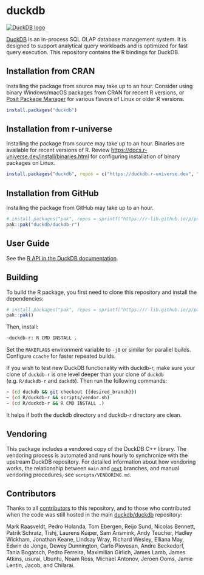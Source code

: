 # duckdb

[![DuckDB
logo](https://duckdb.org/images/logo-dl/DuckDB_Logo-horizontal.svg)](https://r.duckdb.org/)

[DuckDB](https://duckdb.org/) is an in-process SQL OLAP database
management system. It is designed to support analytical query workloads
and is optimized for fast query execution. This repository contains the
R bindings for DuckDB.

## Installation from CRAN

Installing the package from source may take up to an hour. Consider
using binary Windows/macOS packages from CRAN for recent R versions, or
[Posit Package Manager](https://p3m.dev/) for various flavors of Linux
or older R versions.

``` r
install.packages("duckdb")
```

## Installation from r-universe

Installing the package from source may take up to an hour. Binaries are
available for recent versions of R. Review
<https://docs.r-universe.dev/install/binaries.html> for configuring
installation of binary packages on Linux.

``` r
install.packages("duckdb", repos = c("https://duckdb.r-universe.dev", "https://cloud.r-project.org"))
```

## Installation from GitHub

Installing the package from GitHub may take up to an hour.

``` r
# install.packages("pak", repos = sprintf("https://r-lib.github.io/p/pak/stable/%s/%s/%s", .Platform$pkgType, R.Version()$os, R.Version()$arch))
pak::pak("duckdb/duckdb-r")
```

## User Guide

See the [R API in the DuckDB
documentation](https://duckdb.org/docs/api/r).

## Building

To build the R package, you first need to clone this repository and
install the dependencies:

``` r
# install.packages("pak", repos = sprintf("https://r-lib.github.io/p/pak/stable/%s/%s/%s", .Platform$pkgType, R.Version()$os, R.Version()$arch))
pak::pak()
```

Then, install:

``` sh
~duckdb-r: R CMD INSTALL .
```

Set the `MAKEFLAGS` environment variable to `-j8` or similar for
parallel builds. Configure `ccache` for faster repeated builds.

If you wish to test new DuckDB functionality with duckdb-r, make sure
your clone of `duckdb-r` is one level deeper than your clone of `duckdb`
(e.g. `R/duckdb-r` and `duckdb`). Then run the following commands:

``` sh
~ (cd duckdb && git checkout {{desired_branch}})
~ (cd R/duckdb-r && scripts/vendor.sh)
~ (cd R/duckdb-r && R CMD INSTALL .)
```

It helps if both the duckdb directory and duckdb-r directory are clean.

## Vendoring

This package includes a vendored copy of the DuckDB C++ library. The
vendoring process is automated and runs hourly to synchronize with the
upstream DuckDB repository. For detailed information about how vendoring
works, the relationship between `main` and
[`next`](https://rdrr.io/r/base/Control.html) branches, and manual
vendoring procedures, see `scripts/VENDORING.md`.

## Contributors

Thanks to all
[contributors](https://github.com/duckdb/duckdb-r/graphs/contributors)
to this repository, and to those who contributed when the code was still
hosted in the main [duckdb/duckdb](https://github.com/duckdb/duckdb)
repository:

Mark Raasveldt, Pedro Holanda, Tom Ebergen, Reijo Sund, Nicolas Bennett,
Patrik Schratz, Tishj, Laurens Kuiper, Sam Ansmink, Andy Teucher, Hadley
Wickham, Jonathan Keane, Lindsay Wray, Richard Wesley, Elliana May,
Edwin de Jonge, Dewey Dunnington, Carlo Piovesan, Andre Beckedorf, Tania
Bogatsch, Pedro Ferreira, Maximilian Girlich, James Lamb, James Atkins,
usurai, Ubuntu, Noam Ross, Michael Antonov, Jeroen Ooms, Jamie Lentin,
Jacob, and Chilarai.
